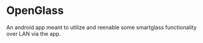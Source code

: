 # OpenGlass
 An android app meant to utilize and reenable some smartglass functionality over LAN via the app.
